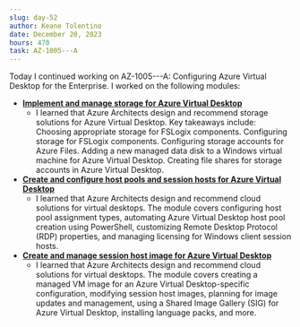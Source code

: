 ```yaml
---
slug: day-52
author: Keane Tolentino
date: December 20, 2023
hours: 470
task: AZ-1005---A
---
```


Today I continued working on AZ-1005---A: Configuring Azure Virtual Desktop for the Enterprise. I worked on the following modules:

- **[Implement and manage storage for Azure Virtual Desktop](https://learn.microsoft.com/en-us/training/modules/implement-manage-storage-azure-virtual-desktop/)**
  - I learned that Azure Architects design and recommend storage solutions for Azure Virtual Desktop. Key takeaways include:
  Choosing appropriate storage for FSLogix components.
  Configuring storage for FSLogix components.
  Configuring storage accounts for Azure Files.
  Adding a new managed data disk to a Windows virtual machine for Azure Virtual Desktop.
  Creating file shares for storage accounts in Azure Virtual Desktop.
- **[Create and configure host pools and session hosts for Azure Virtual Desktop](https://learn.microsoft.com/en-us/training/modules/create-configure-host-pools-session-hosts/)**
  - I learned that Azure Architects design and recommend cloud solutions for virtual desktops. The module covers configuring host pool assignment types, automating Azure Virtual Desktop host pool creation using PowerShell, customizing Remote Desktop Protocol (RDP) properties, and managing licensing for Windows client session hosts.
- **[Create and manage session host image for Azure Virtual Desktop](https://learn.microsoft.com/en-us/training/modules/create-manage-session-host-image/)**
  - I learned that Azure Architects design and recommend cloud solutions for virtual desktops. The module covers creating a managed VM image for an Azure Virtual Desktop-specific configuration, modifying session host images, planning for image updates and management, using a Shared Image Gallery (SIG) for Azure Virtual Desktop, installing language packs, and more.
